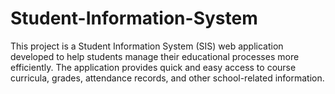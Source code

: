 # Student-Information-System
This project is a Student Information System  (SIS) web application developed to help  students manage their educational  processes more efficiently. The application  provides quick and easy access to course  curricula, grades, attendance records, and  other school-related information.
